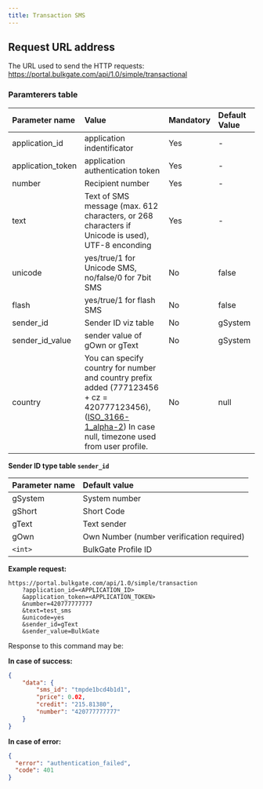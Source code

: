 ```yaml
---
title: Transaction SMS
---
```



## Request URL address
The URL used to send the HTTP requests:
https://portal.bulkgate.com/api/1.0/simple/transactional

### Paramterers table

|Parameter name	|Value|	Mandatory| Default Value
|:--- |:--- |:--- |:--- |
|application_id|application indentificator |	Yes|-| 
|application_token|application authentication token	|Yes|-|
|number|Recipient number 	|Yes|-|
|text|Text of SMS message (max. 612 characters, or 268 characters if Unicode is used), UTF-8 enconding	|Yes|-|
|unicode	|yes/true/1 for Unicode SMS, no/false/0 for 7bit SMS|No|false|
|flash| yes/true/1 for flash SMS|No|false|
|sender_id|Sender ID viz table|No|gSystem|
|sender_id_value|sender value of gOwn or gText|No|gSystem|
|country|You can specify country for number and country prefix added (777123456 + cz = 420777123456), ([ISO_3166-1_alpha-2](https://en.wikipedia.org/wiki/ISO_3166-1_alpha-2)) In case null, timezone used from user profile.|No|null|

**Sender ID type table `sender_id`** 

|Parameter name	| Default value|
|:--- |:---|
|gSystem |System number| 
|gShort |Short Code| 
|gText |Text sender| 
|gOwn |Own Number (number verification required)| 
| `<int>` |BulkGate Profile ID| 


**Example request:**
``` url
https://portal.bulkgate.com/api/1.0/simple/transaction
    ?application_id=<APPLICATION_ID>
    &application_token=<APPLICATION_TOKEN>
    &number=420777777777
    &text=test_sms
    &unicode=yes
    &sender_id=gText
    &sender_value=BulkGate
```

Response to this command may be:

**In case of success:**
``` json
{
    "data": {
        "sms_id": "tmpde1bcd4b1d1",
        "price": 0.02,
        "credit": "215.81380",
        "number": "420777777777"
    }
}
```
 
**In case of error:**
``` json 
{
  "error": "authentication_failed",
  "code": 401
}
```

